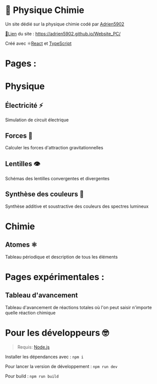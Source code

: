 # 🧪 Physique Chimie
Un site dédié sur la physique chimie codé par [Adrien5902](https://github.com/Adrien5902)

[🔗Lien](https://adrien5902.github.io/Website_PC/) du site : https://adrien5902.github.io/Website_PC/

Créé avec ⚛️[React](https://github.com/facebook/react) et [TypeScript](https://www.typescriptlang.org/)

# Pages :
# Physique
## Électricité ⚡
Simulation de circuit électrique

## Forces 💪
Calculer les forces d'attraction gravitationnelles

## Lentilles 👁️
Schémas des lentilles convergentes et divergentes

## Synthèse des couleurs 🔦
Synthèse additive et soustractive des couleurs des spectres lumineux

# Chimie
## Atomes ⚛️
Tableau périodique et description de tous les éléments

# Pages expérimentales :
## Tableau d'avancement 
Tableau d'avancement de réactions totales où l'on peut saisir n'importe quelle réaction chimique 


# Pour les développeurs 🤓

> Requis: [Node.js](https://nodejs.org/)

Installer les dépendances avec :
```npm i```

Pour lancer la version de développement :
```npm run dev```

Pour build :
```npm run build```